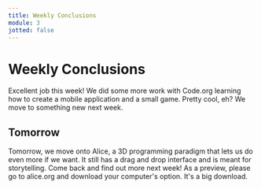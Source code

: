 ```yaml
---
title: Weekly Conclusions
module: 3
jotted: false
---
```


# Weekly Conclusions

Excellent job this week!  We did some more work with Code.org learning how to create a mobile application and a small game.  Pretty cool, eh? We move to something new next week.

## Tomorrow

Tomorrow, we move onto Alice, a 3D programming paradigm that lets us do even more if we want.  It still has a drag and drop interface and is meant for storytelling.  Come back and find out more next week!  As a preview, please go to alice.org and download your computer's option. It's a big download.